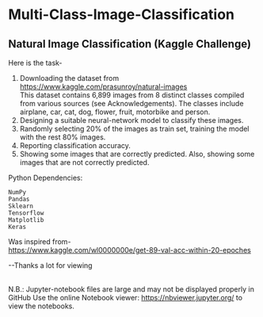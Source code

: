# Multi-Class-Image-Classification
## Natural Image Classification (Kaggle Challenge) 

Here is the task-
1.	Downloading the dataset from https://www.kaggle.com/prasunroy/natural-images <br>This dataset contains 6,899 images from 8 distinct classes compiled from various sources (see Acknowledgements). The classes include airplane, car, cat, dog, flower, fruit, motorbike and person. 
3.	Designing a suitable neural-network model to classify these images. 
4.	Randomly selecting 20% of the images as train set, training the model with the rest 80% images. 
5.  Reporting classification accuracy. 
6.  Showing some images that are correctly predicted. Also, showing some images that are not correctly predicted.

Python Dependencies:

    NumPy
    Pandas
    Sklearn
    Tensorflow
    Matplotlib
    Keras

Was inspired from-<br>
https://www.kaggle.com/wl0000000e/get-89-val-acc-within-20-epoches

--Thanks a lot for viewing<br><br></p>

N.B.: Jupyter-notebook files are large and may not be displayed properly in GitHub Use the online Notebook viewer: https://nbviewer.jupyter.org/ to view the notebooks.
